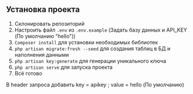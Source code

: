 
## Установка проекта

1. Склонировать репозиторий
2. Настроить файл `.env` из `.env.example` (Задать базу данных и API_KEY (По умолчанию "hello"))
3. `Composer install` для установки необходимых библиотек
4. `php artisan migrate:fresh --seed` для создания таблиц в БД и наполнения данными
5. `php artisan key:generate` для генерации уникального ключа
6. `php artisan serve` для запуска проекта
7. Всё готово

В header запроса добавить key = apikey ; value = hello (По умолчанию)
